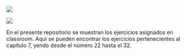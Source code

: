 ![](https://r69.cooltext.com/rendered/cooltext407197513403599.png)


![](https://r69.cooltext.com/rendered/cooltext407197485835014.png)

En el presente repositorio se muestran los ejercicios asignados en classroom. Aquí se pueden encontrar los ejercicios pertenecientes al capítulo 7, yendo desde el número 22 hasta el 32.